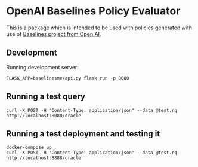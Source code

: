 # OpenAI Baselines Policy Evaluator

This is a package which is intended to be used with policies generated with
use of [Baselines project from Open AI](https://github.com/openai/baselines).

## Development

Running development server:

`FLASK_APP=baselinesme/api.py flask run -p 8080`

## Running a test query

`curl -X POST -H "Content-Type: application/json" --data @test.rq http://localhost:8080/oracle `

## Running a test deployment and testing it

```
docker-compose up
curl -X POST -H "Content-Type: application/json" --data @test.rq http://localhost:8888/oracle 
```
